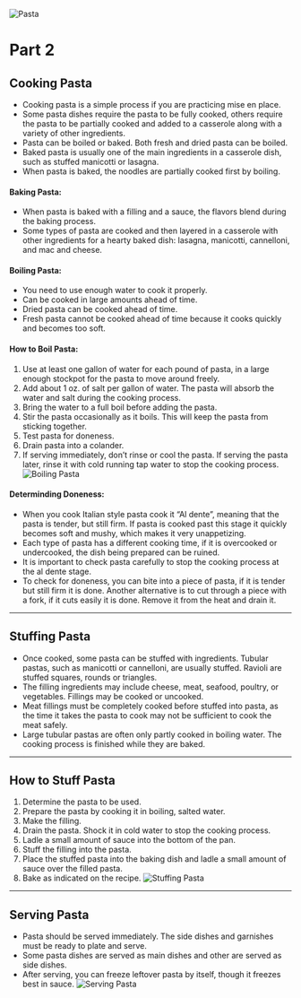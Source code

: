 ![Pasta](Images/intro.png)
# Part 2
## Cooking Pasta

- Cooking pasta is a simple process if you are practicing mise en place.
-  Some pasta dishes require the pasta to be fully cooked, others require the pasta to be partially cooked and added to a casserole along with a variety of other ingredients.
-  Pasta can be boiled or baked. Both fresh and dried pasta can be boiled.
-  Baked pasta is usually one of the main ingredients in a casserole dish, such as stuffed manicotti or lasagna.
-  When pasta is baked, the noodles are partially cooked first by boiling.
#### Baking Pasta:
- When pasta is baked with a filling and a sauce, the flavors blend during the baking process.
- Some types of pasta are cooked and then layered in a casserole with other ingredients for a hearty baked dish: lasagna, manicotti, cannelloni, and mac and cheese.
#### Boiling Pasta:
- You need to use enough water to cook it properly.
- Can be cooked in large amounts ahead of time.
- Dried pasta can be cooked ahead of time.
- Fresh pasta cannot be cooked ahead of time because it cooks quickly and becomes too soft.
#### How to Boil Pasta:
1. Use at least one gallon of water for each pound of pasta, in a large enough stockpot for the pasta to move around freely.
2. Add about 1 oz. of salt per gallon of water. The pasta will absorb the water and salt during the cooking process.
3. Bring the water to a full boil before adding the pasta.
4. Stir the pasta occasionally as it boils. This will keep the pasta from sticking together.
5. Test pasta for doneness.
6. Drain pasta into a colander.
7. If serving immediately, don’t rinse or cool the pasta. If serving the pasta later, rinse it with cold running tap water to stop the cooking process.
![Boiling Pasta](Images/boiling.png)
#### Determinding Doneness:
- When you cook Italian style pasta cook it “Al dente”, meaning that the pasta is tender, but still firm. If pasta is cooked past this stage it quickly becomes soft and mushy, which makes it very unappetizing.
- Each type of pasta has a different cooking time, if it is overcooked or undercooked, the dish being prepared can be ruined.
- It is important to check pasta carefully to stop the cooking process at the al dente stage.
- To check for doneness, you can bite into a piece of pasta, if it is tender but still firm it is done. Another alternative is to cut through a piece with a fork, if it cuts easily it is done. Remove it from the heat and drain it.
---
## Stuffing Pasta
- Once cooked, some pasta can be stuffed with ingredients. Tubular pastas, such as manicotti or cannelloni, are usually stuffed. Ravioli are stuffed squares, rounds or triangles.
- The filling ingredients may include cheese, meat, seafood, poultry, or vegetables. Fillings may be cooked or uncooked.
- Meat fillings must be completely cooked before stuffed into pasta, as the time it takes the pasta to cook may not be sufficient to cook the meat safely.
- Large tubular pastas are often only partly cooked in boiling water. The cooking process is finished while they are baked.
--- 
## How to Stuff Pasta
1. Determine the pasta to be used.
2. Prepare the pasta by cooking it in boiling, salted water.
3. Make the filling.
4. Drain the pasta. Shock it in cold water to stop the cooking process.
5. Ladle a small amount of sauce into the bottom of the pan.
6. Stuff the filling into the pasta.
7. Place the stuffed pasta into the baking dish and ladle a small amount of sauce over the filled pasta.
8. Bake as indicated on the recipe.
![Stuffing Pasta](Images/stuffing.png)
---
## Serving Pasta
-  Pasta should be served immediately. The side dishes and garnishes must be ready to plate and serve.
-  Some pasta dishes are served as main dishes and other are served as side dishes.
-  After serving, you can freeze leftover pasta by itself, though it freezes best in sauce.
![Serving Pasta](Images/serving.png)